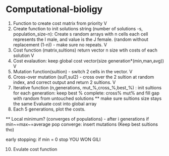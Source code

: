 # Computational-bioligy

1. Function to create cost matrix from priority V
2. Create function to init solutions string (number of solutions -s, population_size-n):
Create s random arrays with n cells each cell represents the I male, and value is the J female.
(random without replacement (1-n)) - make sure no repeats. V
3. Cost function (matrix,sultions) return vector n size wtih costs of each solution V
4. Cost evalaution: keep global cost vector(size generation*(min,man,avg)) V
5. Mutation function(sultion) - switch 2 cells in the vector. V
6. Cross-over mutation (sul1,sul2) - cross over the 2 sultion at random index, and correct output and return 2 sultions. V
7. Iterative function (n,generations, mut_%,cross_%,best_%) :
  init sultions
  for each generation:
keep best %
complete: cross% mut%
and fill gap with random from untouched solutions
** make sure sultions size stays the same
   Evaluate cost into global array
8. Each 5 generations, plot the costs.

** Local minimum? (converges of populations) - after i generations if min~=max~=average pop converge:
insert mutations (Keep best sultions tho)

early stopping: if min = 0 stop YOU WON GILI 


  
10. Evulate cost function
